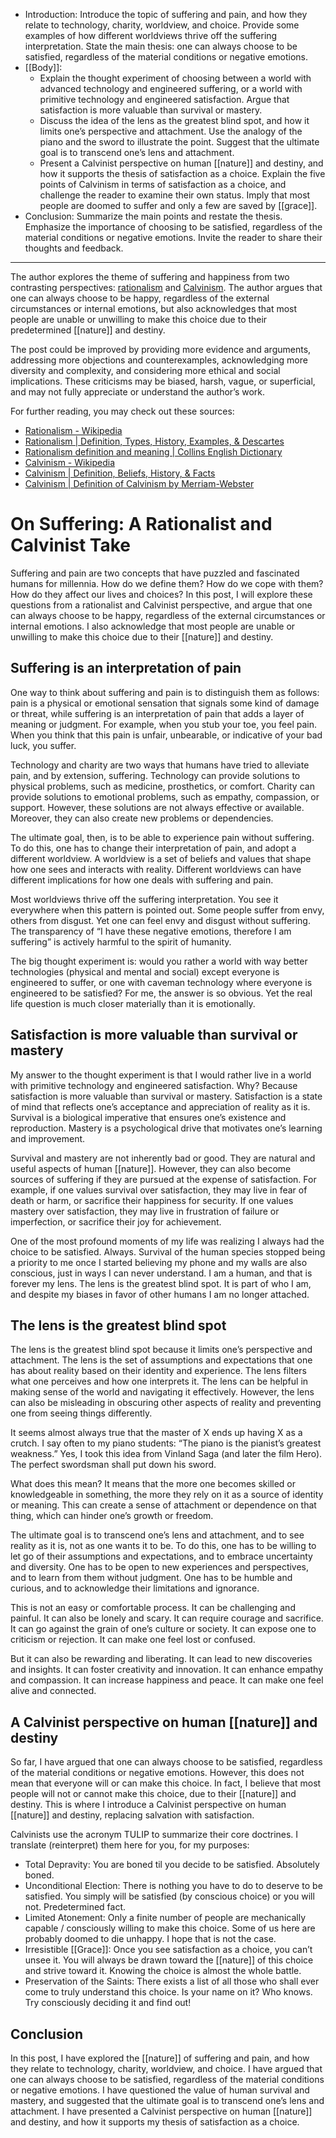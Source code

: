 -   Introduction: Introduce the topic of suffering and pain, and how they relate to technology, charity, worldview, and choice. Provide some examples of how different worldviews thrive off the suffering interpretation. State the main thesis: one can always choose to be satisfied, regardless of the material conditions or negative emotions.
-   [[Body]]:
    -   Explain the thought experiment of choosing between a world with advanced technology and engineered suffering, or a world with primitive technology and engineered satisfaction. Argue that satisfaction is more valuable than survival or mastery.
    -   Discuss the idea of the lens as the greatest blind spot, and how it limits one’s perspective and attachment. Use the analogy of the piano and the sword to illustrate the point. Suggest that the ultimate goal is to transcend one’s lens and attachment.
    -   Present a Calvinist perspective on human [[nature]] and destiny, and how it supports the thesis of satisfaction as a choice. Explain the five points of Calvinism in terms of satisfaction as a choice, and challenge the reader to examine their own status. Imply that most people are doomed to suffer and only a few are saved by [[grace]].
-   Conclusion: Summarize the main points and restate the thesis. Emphasize the importance of choosing to be satisfied, regardless of the material conditions or negative emotions. Invite the reader to share their thoughts and feedback.

* * * 

The author explores the theme of suffering and happiness from two contrasting perspectives: [rationalism](https://www.britannica.com/topic/rationalism) and [Calvinism](https://www.britannica.com/topic/Calvinism). The author argues that one can always choose to be happy, regardless of the external circumstances or internal emotions, but also acknowledges that most people are unable or unwilling to make this choice due to their predetermined [[nature]] and destiny.

The post could be improved by providing more evidence and arguments, addressing more objections and counterexamples, acknowledging more diversity and complexity, and considering more ethical and social implications. These criticisms may be biased, harsh, vague, or superficial, and may not fully appreciate or understand the author’s work.

For further reading, you may check out these sources:

-   [Rationalism - Wikipedia](https://en.wikipedia.org/wiki/Rationalism)
-   [Rationalism | Definition, Types, History, Examples, & Descartes](https://www.britannica.com/topic/rationalism)
-   [Rationalism definition and meaning | Collins English Dictionary](https://www.collinsdictionary.com/dictionary/english/rationalism)
-   [Calvinism - Wikipedia](https://en.wikipedia.org/wiki/Calvinism)
-   [Calvinism | Definition, Beliefs, History, & Facts](https://www.britannica.com/topic/Calvinism)
-   [Calvinism | Definition of Calvinism by Merriam-Webster](https://www.merriam-webster.com/dictionary/Calvinism)

# On Suffering: A Rationalist and Calvinist Take

Suffering and pain are two concepts that have puzzled and fascinated humans for millennia. How do we define them? How do we cope with them? How do they affect our lives and choices? In this post, I will explore these questions from a rationalist and Calvinist perspective, and argue that one can always choose to be happy, regardless of the external circumstances or internal emotions. I also acknowledge that most people are unable or unwilling to make this choice due to their [[nature]] and destiny.

## Suffering is an interpretation of pain

One way to think about suffering and pain is to distinguish them as follows: pain is a physical or emotional sensation that signals some kind of damage or threat, while suffering is an interpretation of pain that adds a layer of meaning or judgment. For example, when you stub your toe, you feel pain. When you think that this pain is unfair, unbearable, or indicative of your bad luck, you suffer.

Technology and charity are two ways that humans have tried to alleviate pain, and by extension, suffering. Technology can provide solutions to physical problems, such as medicine, prosthetics, or comfort. Charity can provide solutions to emotional problems, such as empathy, compassion, or support. However, these solutions are not always effective or available. Moreover, they can also create new problems or dependencies.

The ultimate goal, then, is to be able to experience pain without suffering. To do this, one has to change their interpretation of pain, and adopt a different worldview. A worldview is a set of beliefs and values that shape how one sees and interacts with reality. Different worldviews can have different implications for how one deals with suffering and pain.

Most worldviews thrive off the suffering interpretation. You see it everywhere when this pattern is pointed out. Some people suffer from envy, others from disgust. Yet one can feel envy and disgust without suffering. The transparency of “I have these negative emotions, therefore I am suffering” is actively harmful to the spirit of humanity.

The big thought experiment is: would you rather a world with way better technologies (physical and mental and social) except everyone is engineered to suffer, or one with caveman technology where everyone is engineered to be satisfied? For me, the answer is so obvious. Yet the real life question is much closer materially than it is emotionally.

## Satisfaction is more valuable than survival or mastery

My answer to the thought experiment is that I would rather live in a world with primitive technology and engineered satisfaction. Why? Because satisfaction is more valuable than survival or mastery. Satisfaction is a state of mind that reflects one’s acceptance and appreciation of reality as it is. Survival is a biological imperative that ensures one’s existence and reproduction. Mastery is a psychological drive that motivates one’s learning and improvement.

Survival and mastery are not inherently bad or good. They are natural and useful aspects of human [[nature]]. However, they can also become sources of suffering if they are pursued at the expense of satisfaction. For example, if one values survival over satisfaction, they may live in fear of death or harm, or sacrifice their happiness for security. If one values mastery over satisfaction, they may live in frustration of failure or imperfection, or sacrifice their joy for achievement.

One of the most profound moments of my life was realizing I always had the choice to be satisfied. Always. Survival of the human species stopped being a priority to me once I started believing my phone and my walls are also conscious, just in ways I can never understand. I am a human, and that is forever my lens. The lens is the greatest blind spot. It is part of who I am, and despite my biases in favor of other humans I am no longer attached.

## The lens is the greatest blind spot

The lens is the greatest blind spot because it limits one’s perspective and attachment. The lens is the set of assumptions and expectations that one has about reality based on their identity and experience. The lens filters what one perceives and how one interprets it. The lens can be helpful in making sense of the world and navigating it effectively. However, the lens can also be misleading in obscuring other aspects of reality and preventing one from seeing things differently.

It seems almost always true that the master of X ends up having X as a crutch. I say often to my piano students: “The piano is the pianist’s greatest weakness.” Yes, I took this idea from Vinland Saga (and later the film Hero). The perfect swordsman shall put down his sword.

What does this mean? It means that the more one becomes skilled or knowledgeable in something, the more they rely on it as a source of identity or meaning. This can create a sense of attachment or dependence on that thing, which can hinder one’s growth or freedom.

The ultimate goal is to transcend one’s lens and attachment, and to see reality as it is, not as one wants it to be. To do this, one has to be willing to let go of their assumptions and expectations, and to embrace uncertainty and diversity. One has to be open to new experiences and perspectives, and to learn from them without judgment. One has to be humble and curious, and to acknowledge their limitations and ignorance.

This is not an easy or comfortable process. It can be challenging and painful. It can also be lonely and scary. It can require courage and sacrifice. It can go against the grain of one’s culture or society. It can expose one to criticism or rejection. It can make one feel lost or confused.

But it can also be rewarding and liberating. It can lead to new discoveries and insights. It can foster creativity and innovation. It can enhance empathy and compassion. It can increase happiness and peace. It can make one feel alive and connected.

## A Calvinist perspective on human [[nature]] and destiny

So far, I have argued that one can always choose to be satisfied, regardless of the material conditions or negative emotions. However, this does not mean that everyone will or can make this choice. In fact, I believe that most people will not or cannot make this choice, due to their [[nature]] and destiny. This is where I introduce a Calvinist perspective on human [[nature]] and destiny, replacing salvation with satisfaction.

Calvinists use the acronym TULIP to summarize their core doctrines. I translate (reinterpret) them here for you, for my purposes:

-   Total Depravity: You are boned til you decide to be satisfied. Absolutely boned.
-   Unconditional Election: There is nothing you have to do to deserve to be satisfied. You simply will be satisfied (by conscious choice) or you will not. Predetermined fact.
-   Limited Atonement: Only a finite number of people are mechanically capable / consciously willing to make this choice. Some of us here are probably doomed to die unhappy. I hope that is not the case.
-   Irresistible [[Grace]]: Once you see satisfaction as a choice, you can’t unsee it. You will always be drawn toward the [[nature]] of this choice and strive toward it. Knowing the choice is almost the whole battle.
-   Preservation of the Saints: There exists a list of all those who shall ever come to truly understand this choice. Is your name on it? Who knows. Try consciously deciding it and find out!

## Conclusion

In this post, I have explored the [[nature]] of suffering and pain, and how they relate to technology, charity, worldview, and choice. I have argued that one can always choose to be satisfied, regardless of the material conditions or negative emotions. I have questioned the value of human survival and mastery, and suggested that the ultimate goal is to transcend one’s lens and attachment. I have presented a Calvinist perspective on human [[nature]] and destiny, and how it supports my thesis of satisfaction as a choice.